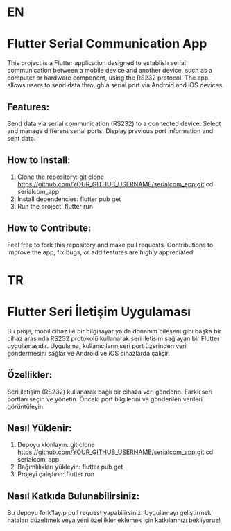 
#  EN
# Flutter Serial Communication App
This project is a Flutter application designed to establish serial communication between a mobile device and another device, such as a computer or hardware component, using the RS232 protocol. The app allows users to send data through a serial port via Android and iOS devices.
 
## Features:
Send data via serial communication (RS232) to a connected device. 
Select and manage different serial ports. 
Display previous port information and sent data.

## How to Install:
1. Clone the repository: 
git clone https://github.com/YOUR_GITHUB_USERNAME/serialcom_app.git
cd serialcom_app
2. Install dependencies: 
flutter pub get 
3. Run the project: 
flutter run

## How to Contribute:
Feel free to fork this repository and make pull requests. Contributions to improve the app, fix bugs, or add features are highly appreciated!

# TR
# Flutter Seri İletişim Uygulaması
Bu proje, mobil cihaz ile bir bilgisayar ya da donanım bileşeni gibi başka bir cihaz arasında RS232 protokolü kullanarak seri iletişim sağlayan bir Flutter uygulamasıdır. Uygulama, kullanıcıların seri port üzerinden veri göndermesini sağlar ve Android ve iOS cihazlarda çalışır.

## Özellikler:
Seri iletişim (RS232) kullanarak bağlı bir cihaza veri gönderin. 
Farklı seri portları seçin ve yönetin. 
Önceki port bilgilerini ve gönderilen verileri görüntüleyin.

## Nasıl Yüklenir:
1. Depoyu klonlayın:
git clone https://github.com/YOUR_GITHUB_USERNAME/serialcom_app.git
cd serialcom_app
2. Bağımlılıkları yükleyin:
flutter pub get
3. Projeyi çalıştırın:
flutter run

## Nasıl Katkıda Bulunabilirsiniz:
Bu depoyu fork'layıp pull request yapabilirsiniz. Uygulamayı geliştirmek, hataları düzeltmek veya yeni özellikler eklemek için katkılarınızı bekliyoruz!

